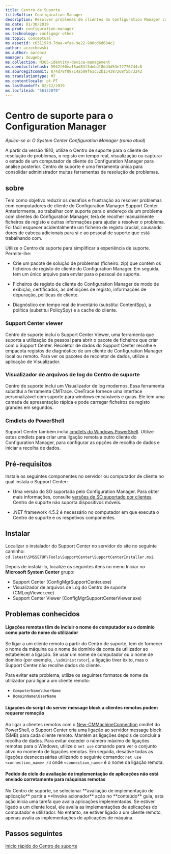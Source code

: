 ```yaml
---
title: Centro de Suporte
titleSuffix: Configuration Manager
description: Resolver problemas de clientes do Configuration Manager com o Centro de suporte.
ms.date: 01/30/2019
ms.prod: configuration-manager
ms.technology: configmgr-other
ms.topic: conceptual
ms.assetid: c631197d-7daa-4faa-9e22-980cd6d604c2
author: aczechowski
ms.author: aaroncz
manager: dougeby
ms.collection: M365-identity-device-management
ms.openlocfilehash: 5942f60ea15ad83f5debdf8dd3d53e72770744c6
ms.sourcegitcommit: 874d78f08714a509f61c52b154387268f5b73242
ms.translationtype: MT
ms.contentlocale: pt-PT
ms.lasthandoff: 02/12/2019
ms.locfileid: "56122870"
---
```

# <a name="support-center-for-configuration-manager"></a>Centro de suporte para o Configuration Manager

*Aplica-se a: O System Center Configuration Manager (ramo atual)*

<!--1357489--> A partir da versão 1810, utilize o Centro de suporte para o cliente de resolução de problemas, o registo em tempo real, visualização ou capturar o estado de um computador de cliente do Configuration Manager para análise posterior. Centro de suporte é uma ferramenta única para consolidar administrador muitas ferramentas de resolução de problemas. 



## <a name="about"></a>sobre 

Tem como objetivo reduzir os desafios e frustração ao resolver problemas com computadores de cliente do Configuration Manager Support Center. Anteriormente, ao trabalhar com suporte para o endereço de um problema com clientes do Configuration Manager, terá de recolher manualmente ficheiros de registo e outras informações para ajudar a resolver o problema. Foi fácil esquecer acidentalmente um ficheiro de registo crucial, causando dores de cabeça adicionais para si e ao pessoal de suporte que está trabalhando com.

Utilize o Centro de suporte para simplificar a experiência de suporte. Permite-lhe:

 - Crie um pacote de solução de problemas (ficheiro. zip) que contém os ficheiros de registo de cliente do Configuration Manager. Em seguida, tem um único arquivo para enviar para o pessoal de suporte.  

 - Ficheiros de registo de cliente do Configuration Manager de modo de exibição, certificados, as definições de registo, informações de depuração, políticas de cliente.  

 - Diagnóstico em tempo real de inventário (substitui ContentSpy), a política (substitui PolicySpy) e a cache do cliente.  


### <a name="support-center-viewer"></a>Support Center viewer

Centro de suporte inclui o Support Center Viewer, uma ferramenta que suporta a utilização de pessoal para abrir o pacote de ficheiros que criar com o Support Center. Recoletor de dados do Support Center recolhe e empacota registos de diagnóstico de um cliente de Configuration Manager local ou remoto. Para ver os pacotes de recoletor de dados, utilize a aplicação de Visualizador.


### <a name="support-center-log-file-viewer"></a>Visualizador de arquivos de log do Centro de suporte

Centro de suporte inclui um Visualizador de log modernos. Essa ferramenta substitui a ferramenta CMTrace. OneTrace fornece uma interface personalizável com suporte para windows encaixáveis e guias. Ele tem uma camada de apresentação rápida e pode carregar ficheiros de registo grandes em segundos.


### <a name="powershell-cmdlets"></a>Cmdlets do PowerShell

Support Center também inclui [cmdlets do Windows PowerShell](https://go.microsoft.com/fwlink/?linkid=397830). Utilize estes cmdlets para criar uma ligação remota a outro cliente do Configuration Manager, para configurar as opções de recolha de dados e iniciar a recolha de dados.



## <a name="prerequisites"></a>Pré-requisitos

Instale os seguintes componentes no servidor ou computador de cliente no qual instala o Support Center:

- Uma versão do SO suportada pelo Configuration Manager. Para obter mais informações, consulte [versões de SO suportado por clientes](/sccm/core/plan-design/configs/supported-operating-systems-for-clients-and-devices). Centro de suporte não suporta dispositivos móveis.  

- .NET framework 4.5.2 é necessário no computador em que executa o Centro de suporte e os respetivos componentes.  



## <a name="install"></a>Instalar

Localizar o instalador do Support Center no servidor do site no seguinte caminho: `cd.latest\SMSSETUP\Tools\SupportCenter\SupportCenterInstaller.msi`.

Depois de instalá-lo, localize os seguintes itens no menu Iniciar no **Microsoft System Center** grupo:  
- Support Center (ConfigMgrSupportCenter.exe)  
- Visualizador de arquivos de Log do Centro de suporte (CMLogViewer.exe)  
- Support Center Viewer (ConfigMgrSupportCenterViewer.exe)  



## <a name="known-issues"></a>Problemas conhecidos 

#### <a name="remote-connections-must-include-computer-name-or-domain-as-part-of-the-user-name"></a>Ligações remotas têm de incluir o nome de computador ou o domínio como parte do nome do utilizador
Se ligar a um cliente remoto a partir do Centro de suporte, tem de fornecer o nome da máquina ou o nome de domínio da conta de utilizador ao estabelecer a ligação. Se usar um nome de computador ou o nome de domínio (por exemplo, `.\administrator`), a ligação tiver êxito, mas o Support Center não recolhe dados do cliente. 

Para evitar este problema, utilize os seguintes formatos de nome de utilizador para ligar a um cliente remoto: 
- `ComputerName\UserName`  
- `DomainName\UserName`  

#### <a name="scripted-server-message-block-connections-to-remote-clients-might-require-removal"></a>Ligações do script do server message block a clientes remotos podem requerer remoção
Ao ligar a clientes remotos com o [New-CMMachineConnection](https://go.microsoft.com/fwlink/p/?linkid=390542) cmdlet do PowerShell, o Support Center cria uma ligação ao servidor message block (SMB) para cada cliente remoto. Mantém as ligações depois de concluir a recolha de dados. Para evitar exceder o número máximo de ligações remotas para o Windows, utilize o `net use` comando para ver o conjunto ativo no momento de ligações remotas. Em seguida, desative todas as ligações desnecessárias utilizando o seguinte comando: `net use <connection_name> /d` 
onde `<connection_name>` é o nome da ligação remota.

#### <a name="application-deployment-evaluation-cycle-request-isnt-sent-correctly-to-remote-machines"></a>Pedido de ciclo de avaliação de implementação de aplicações não está enviado corretamente para máquinas remotas
<!--2849356--> No Centro de suporte, se selecionar **avaliação de implementação de aplicação** partir a **Invoke acionador** ação no **conteúdo** guia, esta ação inicia uma tarefa que avalia aplicações implementadas. Se estiver ligado a um cliente local, ele avalia as implementações de aplicações do computador e utilizador. No entanto, se estiver ligado a um cliente remoto, apenas avalia as implementações de aplicações de máquina.


## <a name="next-steps"></a>Passos seguintes

[Início rápido do Centro de suporte](/sccm/core/support/support-center-quickstart)
